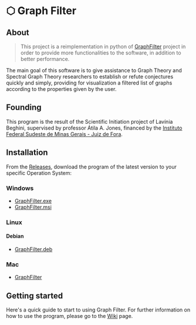 # ⬡ Graph Filter

## About

> This project is a reimplementation in python of [GraphFilter](https://github.com/GraphFilter/GraphFilter-Deprecated) project in order to provide more functionalities to the software, in addition to better performance.

The main goal of this software is to give assistance to Graph Theory and Spectral Graph Theory researchers to establish or refute conjectures quickly and simply,
providing for visualization a filtered list of graphs according to the properties given by the user. 

## Founding
This program is the result of the Scientific Initiation project of Lavínia Beghini, supervised by professor Átila A. Jones, financed by the [Instituto Federal Sudeste de Minas Gerais - Juiz de Fora](https://www.ifsudestemg.edu.br/juizdefora).

## Installation
From the [Releases](https://github.com/GraphFilter/GraphFilter/releases), download the program of the latest version to your specific Operation System:

### Windows
- [GraphFilter.exe]()
- [GraphFilter.msi]()

### Linux
#### Debian
- [GraphFilter.deb]()

### Mac
- [GraphFilter]()

## Getting started
Here's a quick guide to start to using Graph Filter.
For further information on how to use the program, please go to the [Wiki](https://github.com/GraphFilter/GraphFilter/wiki) page.
